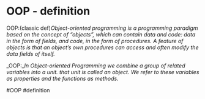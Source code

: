 # OOP - definition
OOP:(classic def)_Object-oriented programming is a programming paradigm based on the concept of “objects”, which can contain data and code: data in the form of fields, and code, in the form of procedures. A feature of objects is that an object’s own procedures can access and often modify the data fields of itself._

_OOP:__In Object-oriented Programming we combine a group of related variables into a unit. that unit is called an object. We refer to these variables as properties and the functions as methods._

#OOP #definition 
